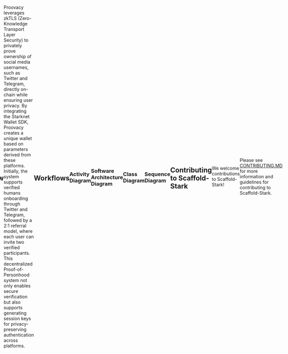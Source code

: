 # **Proovacy**  
<!DOCTYPE html>
<html lang="es">
<head>
  <meta charset="UTF-8">
  <meta name="viewport" content="width=device-width, initial-scale=1.0">
</head>
<body style="display: flex; justify-content: center; align-items: center; height: 100vh; margin: 0;">
  <img src="https://github.com/user-attachments/assets/c454603b-d66f-4ef4-8369-21e74df1aa3a" alt="Proovacy">
</body>
</html>

## **Overview**

Proovacy leverages zkTLS (Zero-Knowledge Transport Layer Security) to privately prove ownership of social media usernames, such as Twitter and Telegram, directly on-chain while ensuring user privacy. By integrating the Starknet Wallet SDK, Proovacy creates a unique wallet based on parameters derived from these platforms. Initially, the system supports verified humans onboarding through Twitter and Telegram, followed by a 2:1 referral model, where each user can invite two verified participants. This decentralized Proof-of-Personhood system not only enables secure verification but also supports generating session keys for privacy-preserving authentication across platforms.

## **Workflows**
### **Activity Diagram**
```mermaid
stateDiagram-v2
    [*] --> ConnectSocialAccounts
    ConnectSocialAccounts --> VerifyIdentity: User connects Twitter/Telegram
    VerifyIdentity --> GenerateProof: Reclaim Protocol
    GenerateProof --> CreateWallet: ZK Proof Generated
    CreateWallet --> [*]: Starknet Wallet Created
    
    state VerifyIdentity {
        [*] --> ValidateTwitter
        [*] --> ValidateTelegram
        ValidateTwitter --> ProofGeneration
        ValidateTelegram --> ProofGeneration
        ProofGeneration --> [*]
    }
```
### **Software Architecture Diagram**
```mermaid
graph TB
    subgraph Frontend
        UI[User Interface]
        SDK[Starknet SDK]
    end
    
    subgraph Core
        RP[Reclaim Protocol]
        ZK[ZK Proof Generator]
        WM[Wallet Manager]
    end
    
    subgraph External
        TW[Twitter API]
        TG[Telegram API]
        SC[Starknet Contract]
    end
    
    UI --> RP
    UI --> SDK
    RP --> ZK
    ZK --> WM
    WM --> SC
    RP --> TW
    RP --> TG
    SDK --> SC
```
### **Class Diagram**
```mermaid
classDiagram
    class Frontend {
        -walletManager: WalletManager
        -reclaimProtocol: ReclaimProtocol
        +initializeConnection()
        +handleVerification()
        +manageWallet()
        +displayUserInterface()
    }

    class ReclaimProtocol {
        -zktlsVerifier: ZKTLSVerifier
        -socialConnector: SocialConnector
        +verifySocialAccount()
        +generateProof()
    }
    
    class SocialConnector {
        -twitterAPI: TwitterAPI
        -telegramAPI: TelegramAPI
        +connectTwitter()
        +connectTelegram()
    }
    
    class WalletManager {
        -starknetSDK: StarknetSDK
        +createWallet()
        +generateSessionKey()
    }
    
    class ZKTLSVerifier {
        +verifyProof()
        +generateZKProof()
    }
    
    Frontend --> ReclaimProtocol
    Frontend --> WalletManager
    ReclaimProtocol --> SocialConnector
   ReclaimProtocol --> ZKTLSVerifier
    ReclaimProtocol --> WalletManager
```
### **Sequence Diagram**
```mermaid
sequenceDiagram
    participant U as User
    participant FE as Frontend
    participant RP as Reclaim Protocol
    participant ZK as ZK Proof Generator
    participant W as Wallet Manager
    
    U->>FE: Connect Social Accounts
    FE->>RP: Request Verification
    RP->>RP: Validate Credentials
    RP->>ZK: Generate ZK Proof
    ZK-->>RP: Return Proof
    RP->>W: Create Wallet
    W-->>FE: Return Wallet Details
    FE-->>U: Complete Onboarding
```
## Contributing to Scaffold-Stark

We welcome contributions to Scaffold-Stark!

Please see [CONTRIBUTING.MD](https://github.com/Scaffold-Stark/scaffold-stark-2/blob/main/CONTRIBUTING.md) for more information and guidelines for contributing to Scaffold-Stark.
